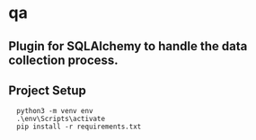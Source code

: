# qa

## Plugin for SQLAlchemy to handle the data collection process.

## Project Setup
```
  python3 -m venv env
  .\env\Scripts\activate
  pip install -r requirements.txt
```
